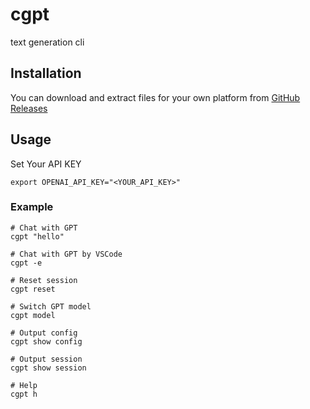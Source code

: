 # cgpt

text generation cli

## Installation

You can download and extract files for your own platform from [GitHub Releases](https://github.com/RyoMasumura1201/cgpt/releases)

## Usage

Set Your API KEY

```
export OPENAI_API_KEY="<YOUR_API_KEY>"
```

### Example

```
# Chat with GPT
cgpt "hello"

# Chat with GPT by VSCode
cgpt -e

# Reset session
cgpt reset

# Switch GPT model
cgpt model

# Output config
cgpt show config

# Output session
cgpt show session

# Help
cgpt h
```
